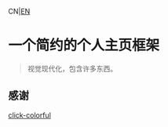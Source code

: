 CN|[EN](./README_EN.md)
# 一个简约的个人主页框架
> 视觉现代化，包含许多东西。
## 感谢
[click-colorful](https://github.com/ColdDay/click-colorful)
